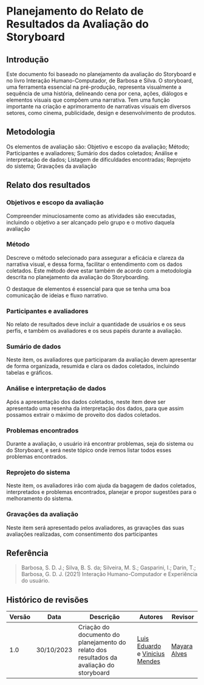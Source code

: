 # Planejamento do Relato de Resultados da Avaliação do Storyboard
## Introdução
Este documento foi baseado no planejamento da avaliação do Storyboard e no livro Interação Humano-Computador, de Barbosa e Silva. O storyboard, uma ferramenta essencial na pré-produção, representa visualmente a sequência de uma história, delineando cena por cena, ações, diálogos e elementos visuais que compõem uma narrativa. Tem uma função importante na criação e aprimoramento de narrativas visuais em diversos setores, como cinema, publicidade, design e desenvolvimento de produtos.

## Metodologia
Os elementos de avaliação são:
Objetivo e escopo da avaliação;
Método;
Participantes e avaliadores;
Sumário dos dados coletados;
Análise e interpretação de dados;
Listagem de dificuldades encontradas;
Reprojeto do sistema;
Gravações da avaliação

## Relato dos resultados

### Objetivos e escopo da avaliação
Compreender minuciosamente como as atividades são executadas, incluindo o objetivo a ser alcançado pelo grupo e o motivo daquela avaliação

### Método
Descreve o método selecionado para assegurar a eficácia e clareza da narrativa visual, e dessa forma, facilitar o entendimento com os dados coletados. Este método deve estar também de acordo com a metodologia descrita no planejamento da avaliação do Storyboarding.

O destaque de elementos é essencial para que se tenha uma boa comunicação de ideias e fluxo narrativo.

### Participantes e avaliadores
No relato de resultados deve incluir a quantidade de usuários e os seus perfis, e também os avaliadores e os seus papéis durante a avaliação.

### Sumário de dados
Neste item, os avaliadores que participaram da avaliação devem apresentar de forma organizada, resumida e clara os dados coletados, incluindo tabelas e gráficos.

### Análise e interpretação de dados
Após a apresentação dos dados coletados, neste item deve ser apresentado uma resenha da interpretação dos dados, para que assim possamos extrair o máximo de proveito dos dados coletados.

### Problemas encontrados
Durante a avaliação, o usuário irá encontrar problemas, seja do sistema ou do Storyboard, e será neste tópico onde iremos listar todos esses problemas encontrados.

### Reprojeto do sistema
Neste item, os avaliadores irão com ajuda da bagagem de dados coletados, interpretados e problemas encontrados, planejar e propor sugestões para o melhoramento do sistema.

### Gravações da avaliação
Neste item será apresentado pelos avaliadores, as gravações das suas avaliações realizadas, com consentimento dos participantes

## Referência 

> Barbosa, S. D. J.; Silva, B. S. da; Silveira, M. S.; Gasparini, I.; Darin, T.; Barbosa, G. D. J. (2021) Interação Humano-Computador e Experiência do usuário.

## Histórico de revisões

| Versão | Data | Descrição | Autores | Revisor |
|-----------|--------|---------------|------------|------------|
| 1.0 | 30/10/2023 | Criação do documento do planejamento do relato dos resultados da avaliação do storyboard | [Luis Eduardo](https://github.com/LuisMiranda10) e [Vinicius Mendes](https://github.com/yabamiah)| [Mayara Alves](https://github.com/Mayara-tech)  |

